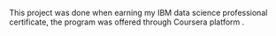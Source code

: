 This project was done when earning my IBM data science professional certificate, the program was offered through Coursera platform . 
